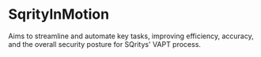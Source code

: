 # SqrityInMotion
Aims to streamline and automate key tasks, improving efficiency, accuracy, and the overall security posture for SQritys' VAPT process.
